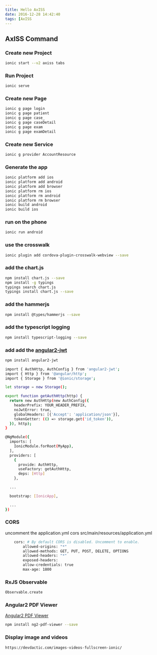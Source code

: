 ```yaml
---
title: Hello AxISS
date: 2016-12-28 14:42:40
tags: [AxISS
---
```


## AxISS Command

### Create new Project
``` bash
ionic start --v2 axiss tabs
```

### Run Project
``` bash
ionic serve
```

### Create new Page
``` bash
ionic g page login
ionic g page patient
ionic g page case_
ionic g page caseDetail
ionic g page exam
ionic g page examDetail
```

### Create new Service
``` bash
ionic g provider AccountResource
```

### Generate the app
``` bash
ionic platform add ios
ionic platform add android
ionic platform add browser
ionic platform rm ios
ionic platform rm android
ionic platform rm browser
ionic build android
ionic build ios
```

### run on the phone
``` bash
ionic run android
```

### use the crosswalk
``` bash
ionic plugin add cordova-plugin-crosswalk-webview --save
```

### add the chart.js
``` bash
npm install chart.js --save
npm install -g typings
typings search chart.js
typings install chart.js --save
```

### add the hammerjs
``` bash
npm install @types/hammerjs --save
```

### add the typescript logging
``` bash
npm install typescript-logging --save
```

### add add the [angular2-jwt](https://github.com/auth0/angular2-jwt/)
``` bash
npm install angular2-jwt

import { AuthHttp, AuthConfig } from 'angular2-jwt';
import { Http } from '@angular/http';
import { Storage } from '@ionic/storage';

let storage = new Storage();

export function getAuthHttp(http) {
  return new AuthHttp(new AuthConfig({
    headerPrefix: YOUR_HEADER_PREFIX,
    noJwtError: true,
    globalHeaders: [{'Accept': 'application/json'}],
    tokenGetter: (() => storage.get('id_token')),
  }), http);
}

@NgModule({
  imports: [
    IonicModule.forRoot(MyApp),
  ],
  providers: [
    {
      provide: AuthHttp,
      useFactory: getAuthHttp,
      deps: [Http]
    },

  ...

  bootstrap: [IonicApp],

  ...
})
```

### CORS  
uncomment the application.yml  cors  src/main/resources/application.yml
``` bash
    cors: # By default CORS is disabled. Uncomment to enable.
        allowed-origins: "*"
        allowed-methods: GET, PUT, POST, DELETE, OPTIONS
        allowed-headers: "*"
        exposed-headers:
        allow-credentials: true
        max-age: 1800
```

### RxJS Observable
``` bash
Observable.create
```

### Angular2 PDF Viewer
[Angular2 PDF Viewer](https://www.npmjs.com/package/ng2-pdf-viewer)
``` bash
npm install ng2-pdf-viewer --save
```

### Display image and videos
``` bash
https://devdactic.com/images-videos-fullscreen-ionic/
```
